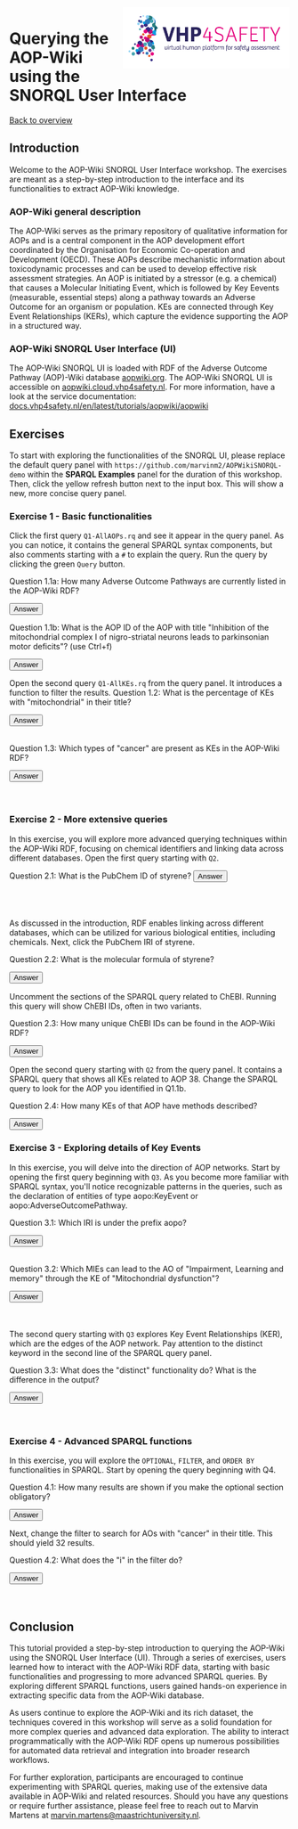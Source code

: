 <img src="pics/VHPlogo.png" alt="VHP4Safety" class="bg-primary mb-1" width="300px" align="right">

# Querying the AOP-Wiki using the SNORQL User Interface

[Back to overview](README.md)

<script>
  function toggleAnswer(id) {
  var answer = document.getElementById(id);
  if (answer.style.visibility === "hidden" ||
      answer.style.visibility === "none") {
    answer.style.visibility = "visible";
  } else {
    answer.style.visibility = "hidden";
  }
}
</script>

## Introduction
Welcome to the AOP-Wiki SNORQL User Interface workshop. The exercises are meant as a step-by-step introduction to the interface and its functionalities to extract AOP-Wiki knowledge.

### AOP-Wiki general description
The AOP-Wiki serves as the primary repository of qualitative information for AOPs and is a central component in the AOP development effort coordinated by the Organisation for Economic Co-operation and Development (OECD). These AOPs describe mechanistic information about toxicodynamic processes and can be used to develop effective risk assessment strategies. An AOP is initiated by a stressor (e.g. a chemical) that causes a Molecular Initiating Event, which is followed by Key Eevents (measurable, essential steps) along a pathway towards an Adverse Outcome for an organism or population. KEs are connected through Key Event Relationships (KERs), which capture the evidence supporting the AOP in a structured way. 

### AOP-Wiki SNORQL User Interface (UI)
The AOP-Wiki SNORQL UI is loaded with RDF of the Adverse Outcome Pathway (AOP)-Wiki database [aopwiki.org](https://aopwiki.org/). The AOP-Wiki SNORQL UI is accessible on [aopwiki.cloud.vhp4safety.nl](https://aopwiki.cloud.vhp4safety.nl/). For more information, have a look at the service documentation: [docs.vhp4safety.nl/en/latest/tutorials/aopwiki/aopwiki](https://docs.vhp4safety.nl/en/latest/tutorials/aopwiki/aopwiki.html)

## Exercises
To start with exploring the functionalities of the SNORQL UI, please replace the default query panel with `https://github.com/marvinm2/AOPWikiSNORQL-demo` within the **SPARQL Examples** panel for the duration of this workshop. Then, click the yellow refresh button next to the input box. This will show a new, more concise query panel. 

### Exercise 1 - Basic functionalities
Click the first query `Q1-AllAOPs.rq` and see it appear in the query panel. As you can notice, it contains the general SPARQL syntax components, but also comments starting with a `#` to explain the query. Run the query by clicking the green `Query` button.

Question 1.1a: How many Adverse Outcome Pathways are currently listed in the AOP-Wiki RDF? 

<button onclick="toggleAnswer('q1.1a')">Answer</button><span id="q1.1a" style="visibility: hidden">
487 AOPs</span>

Question 1.1b: What is the AOP ID of the AOP with title "Inhibition of the mitochondrial complex I of nigro-striatal neurons leads to parkinsonian motor deficits"? (use Ctrl+f) 

<button onclick="toggleAnswer('q1.1b')">Answer</button><span id="q1.1b" style="visibility: hidden">
3</span>

Open the second query `Q1-AllKEs.rq` from the query panel. It introduces a function to filter the results. 
Question 1.2: What is the percentage of KEs with "mitochondrial" in their title?

<button onclick="toggleAnswer('q1.2')">Answer</button><span id="q1.2" style="visibility: hidden">
Without filter there are 1455 KEs, with filter there are 24 KEs. This is 1.6%.</span>

Question 1.3: Which types of "cancer" are present as KEs in the AOP-Wiki RDF? 

<button onclick="toggleAnswer('q1.3')">Answer</button><span id="q1.3" style="visibility: hidden">
Replacing the filter "mitochondrial" with filter "cancer" results in a list of 7 unique types: breast (x2), liver, gastric, ovarian, lung (x2), testicular, prostate, and a generic "cancer".</span>

### Exercise 2 - More extensive queries

In this exercise, you will explore more advanced querying techniques within the AOP-Wiki RDF, focusing on chemical identifiers and linking data across different databases. Open the first query starting with `Q2`.

Question 2.1: What is the PubChem ID of styrene?
<button onclick="toggleAnswer('q2.1')">Answer</button><span id="q2.1" style="visibility: hidden">When you inspect the table, you will find the PubChem ID in the right column as https://identifiers.org/pubchem.compound/7501, indicating the PubChem ID is 7501.</span>

As discussed in the introduction, RDF enables linking across different databases, which can be utilized for various biological entities, including chemicals. Next, click the PubChem IRI of styrene.

Question 2.2: What is the molecular formula of styrene?

<button onclick="toggleAnswer('q2.2')">Answer</button><span id="q2.2" style="visibility: hidden">C<sub>8</sub>H<sub>8</sub></span>

Uncomment the sections of the SPARQL query related to ChEBI. Running this query will show ChEBI IDs, often in two variants.

Question 2.3: How many unique ChEBI IDs can be found in the AOP-Wiki RDF?

<button onclick="toggleAnswer('q2.3')">Answer</button><span id="q2.3" style="visibility: hidden">Approximately 405, as the total number of results is 811.</span>

Open the second query starting with `Q2` from the query panel. It contains a SPARQL query that shows all KEs related to AOP 38. Change the SPARQL query to look for the AOP you identified in Q1.1b.

Question 2.4: How many KEs of that AOP have methods described?

<button onclick="toggleAnswer('q2.4')">Answer</button><span id="q2.4" style="visibility: hidden">7</span>

### Exercise 3 - Exploring details of Key Events

In this exercise, you will delve into the direction of AOP networks. Start by opening the first query beginning with `Q3`. As you become more familiar with SPARQL syntax, you'll notice recognizable patterns in the queries, such as the declaration of entities of type aopo:KeyEvent or aopo:AdverseOutcomePathway.

Question 3.1: Which IRI is under the prefix aopo?

<button onclick="toggleAnswer('q3.1')">Answer</button><span id="q3.1" style="visibility: hidden">By clicking the show prefixes button, you can find that the prefix aopo stands for http://aopkb.org/aop_ontology#.</span>

Question 3.2: Which MIEs can lead to the AO of "Impairment, Learning and memory" through the KE of "Mitochondrial dysfunction"?

<button onclick="toggleAnswer('q3.2')">Answer</button><span id="q3.2" style="visibility: hidden">"Binding of agonist, Ionotropic glutamate receptors" and "Activation of mitogen-activated protein kinase kinase, extracellular signal-regulated kinase 1/2".</span>

The second query starting with `Q3` explores Key Event Relationships (KER), which are the edges of the AOP network. Pay attention to the distinct keyword in the second line of the SPARQL query panel.

Question 3.3: What does the "distinct" functionality do? What is the difference in the output?

<button onclick="toggleAnswer('q3.3')">Answer</button><span id="q3.3" style="visibility: hidden">It removes duplicates from the output. In this case, it reduces the number of lines from 307 to 267, likely because some KERs are part of multiple AOPs.</span>

### Exercise 4 - Advanced SPARQL functions
In this exercise, you will explore the `OPTIONAL`, `FILTER`, and `ORDER BY` functionalities in SPARQL. Start by opening the query beginning with Q4.

Question 4.1: How many results are shown if you make the optional section obligatory?

<button onclick="toggleAnswer('q4.1')">Answer</button><span id="q4.1" style="visibility: hidden">11</span>

Next, change the filter to search for AOs with "cancer" in their title. This should yield 32 results.

Question 4.2: What does the "i" in the filter do?

<button onclick="toggleAnswer('q4.2')">Answer</button><span id="q4.2" style="visibility: hidden">If you remove the "i" (along with the comma in front), you will notice that it excludes results where the AOname has a capital "C" in "cancer." This indicates that the "i" makes the regex case-insensitive.</span>

## Conclusion

This tutorial provided a step-by-step introduction to querying the AOP-Wiki using the SNORQL User Interface (UI). Through a series of exercises, users learned how to interact with the AOP-Wiki RDF data, starting with basic functionalities and progressing to more advanced SPARQL queries. By exploring different SPARQL functions, users gained hands-on experience in extracting specific data from the AOP-Wiki database.

As users continue to explore the AOP-Wiki and its rich dataset, the techniques covered in this workshop will serve as a solid foundation for more complex queries and advanced data exploration. The ability to interact programmatically with the AOP-Wiki RDF opens up numerous possibilities for automated data retrieval and integration into broader research workflows.

For further exploration, participants are encouraged to continue experimenting with SPARQL queries, making use of the extensive data available in AOP-Wiki and related resources. Should you have any questions or require further assistance, please feel free to reach out to Marvin Martens at marvin.martens@maastrichtuniversity.nl.
